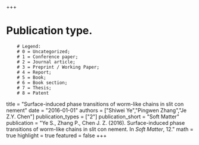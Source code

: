 +++
# Publication type.
        # Legend: 
        # 0 = Uncategorized; 
        # 1 = Conference paper; 
        # 2 = Journal article;
        # 3 = Preprint / Working Paper; 
        # 4 = Report; 
        # 5 = Book; 
        # 6 = Book section;
        # 7 = Thesis; 
        # 8 = Patent
title = "Surface-induced phase transitions of worm-like chains in slit con nement"
date = "2016-01-01"
authors = ["Shiwei Ye","Pingwen Zhang","Je Z.Y. Chen"]
publication_types = ["2"]
publication_short = "Soft Matter"
publication = "Ye S., Zhang P., Chen J. Z. (2016). Surface-induced phase transitions of worm-like chains in slit con nement. In _Soft Matter_, 12."
math = true
highlight = true
featured = false
+++